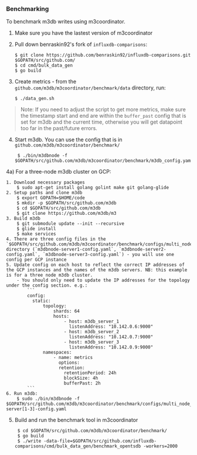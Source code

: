 ### Benchmarking

To benchmark m3db writes using m3coordinator.

1) Make sure you have the lastest version of m3coordinator
2) Pull down benraskin92's fork of `influxdb-comparisons`:

       $ git clone https://github.com/benraskin92/influxdb-comparisons.git $GOPATH/src/github.com/
       $ cd cmd/bulk_data_gen
       $ go build

3) Create metrics - from the `github.com/m3db/m3coordinator/benchmark/data` directory, run:

       $ ./data_gen.sh

> Note: If you need to adjust the script to get more metrics, make sure the timestamp start and end are within the `buffer_past` config that is set for m3db and the current time, otherwise you will get datapoint too far in the past/future errors.

4) Start m3db. You can use the config that is in `github.com/m3db/m3coordinator/benchmark/`

        $ ./bin/m3dbnode -f $GOPATH/src/github.com/m3db/m3coordinator/benchmark/m3db_config.yaml

4a) For a three-node m3db cluster on GCP:

    1. Download necessary packages
        $ sudo apt-get install golang golint make git golang-glide
    2. Setup paths and clone m3db
        $ export GOPATH=$HOME/code
        $ mkdir -p $GOPATH/src/github.com/m3db
        $ cd $GOPATH/src/github.com/m3db
        $ git clone https://github.com/m3db/m3
    3. Build m3db
        $ git submodule update --init --recursive
        $ glide install
        $ make services
    4. There are three config files in the `$GOPATH/src/github.com/m3db/m3coordinator/benchmark/configs/multi_node_setup` directory (`m3dbnode-server1-config.yaml`, `m3dbnode-server2-config.yaml`, `m3dbnode-server3-config.yaml`) - you will use one config per GCP instance
    5. Update config on each host to reflect the correct IP addresses of the GCP instances and the names of the m3db servers. NB: this example is for a three node m3db cluster.
        - You should only need to update the IP addresses for the topology under the config section. e.g.:
            ```
            config:
              static:
                  topology:
                      shards: 64
                      hosts:
                          - host: m3db_server_1
                            listenAddress: "10.142.0.6:9000"
                          - host: m3db_server_2
                            listenAddress: "10.142.0.7:9000"
                          - host: m3db_server_3
                            listenAddress: "10.142.0.9:9000"
                  namespaces:
                      - name: metrics
                        options:
                        retention:
                          retentionPeriod: 24h
                          blockSize: 4h
                          bufferPast: 2h
            ```
    6. Run m3db:
        $ sudo ./bin/m3dbnode -f $GOPATH/src/github.com/m3db/m3coordinator/benchmark/configs/multi_node_setup/m3dbnode-server[1-3]-config.yaml

5) Build and run the benchmark tool in m3coordinator

        $ cd $GOPATH/src/github.com/m3db/m3coordinator/benchmark/
        $ go build
        $ ./write -data-file=$GOPATH/src/github.com/influxdb-comparisons/cmd/bulk_data_gen/benchmark_opentsdb -workers=2000
